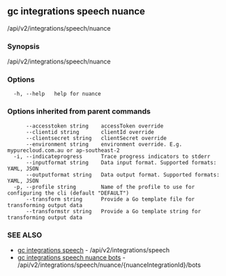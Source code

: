 ## gc integrations speech nuance

/api/v2/integrations/speech/nuance

### Synopsis

/api/v2/integrations/speech/nuance

### Options

```
  -h, --help   help for nuance
```

### Options inherited from parent commands

```
      --accesstoken string    accessToken override
      --clientid string       clientId override
      --clientsecret string   clientSecret override
      --environment string    environment override. E.g. mypurecloud.com.au or ap-southeast-2
  -i, --indicateprogress      Trace progress indicators to stderr
      --inputformat string    Data input format. Supported formats: YAML, JSON
      --outputformat string   Data output format. Supported formats: YAML, JSON
  -p, --profile string        Name of the profile to use for configuring the cli (default "DEFAULT")
      --transform string      Provide a Go template file for transforming output data
      --transformstr string   Provide a Go template string for transforming output data
```

### SEE ALSO

* [gc integrations speech](gc_integrations_speech.html)	 - /api/v2/integrations/speech
* [gc integrations speech nuance bots](gc_integrations_speech_nuance_bots.html)	 - /api/v2/integrations/speech/nuance/{nuanceIntegrationId}/bots


